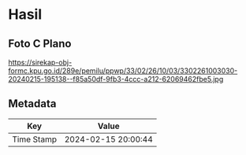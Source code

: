 # Hasil

## Foto C Plano

https://sirekap-obj-formc.kpu.go.id/289e/pemilu/ppwp/33/02/26/10/03/3302261003030-20240215-195138--f85a50df-9fb3-4ccc-a212-62069462fbe5.jpg


## Metadata

| Key        | Value               |
| ---------- | ------------------- |
| Time Stamp | 2024-02-15 20:00:44 |



